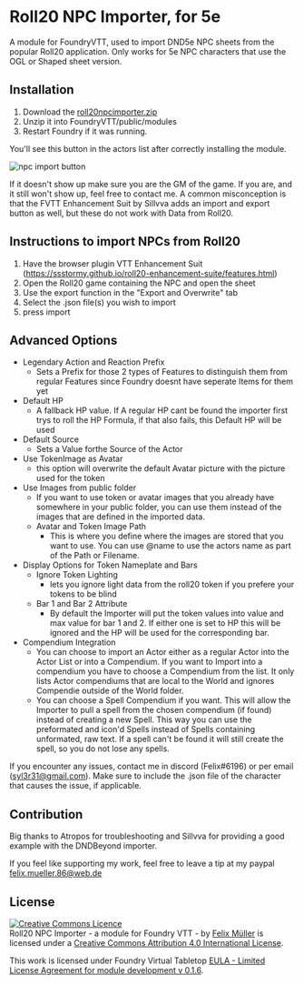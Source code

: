 # Roll20 NPC Importer, for 5e
A module for FoundryVTT, used to import DND5e NPC sheets from the popular Roll20 application.
Only works for 5e NPC characters that use the OGL or Shaped sheet version.

## Installation
1. Download the [roll20npcimporter.zip](https://github.com/syl3r86/roll20npcimporter/raw/master/roll20npcimporter.zip)
2. Unzip it into FoundryVTT/public/modules
3. Restart Foundry if it was running.

You'll see this button in the actors list after correctly installing the module.

![npc import button](https://i.imgur.com/EN6a9Ho.png)

If it doesn't show up make sure you are the GM of the game. If you are, and it still won't show up, feel free to contact me.
A common misconception is that the FVTT Enhancement Suit by Sillvva adds an import and export button as well, but these do not work with Data from Roll20. 

## Instructions to import NPCs from Roll20
1. Have the browser plugin VTT Enhancement Suit (https://ssstormy.github.io/roll20-enhancement-suite/features.html)
2. Open the Roll20 game containing the NPC and open the sheet
3. Use the export function in the "Export and Overwrite" tab
4. Select the .json file(s) you wish to import
5. press import


## Advanced Options
- Legendary Action and Reaction Prefix
   - Sets a Prefix for those 2 types of Features to distinguish them from regular Features since Foundry doesnt have seperate Items for them yet
- Default HP
   - A fallback HP value. If A regular HP cant be found the importer first trys to roll the HP Formula, if that also fails, this Default HP will be used
- Default Source
  - Sets a Value forthe Source of the Actor
- Use TokenImage as Avatar
   - this option will overwrite the default Avatar picture with the picture used for the token
- Use Images from public folder
   - If you want to use token or avatar images that you already have somewhere in your public folder, you can use them instead of the images that are defined in the imported data.
   - Avatar and Token Image Path
      - This is where you define where the images are stored that you want to use. You can use @name to use the actors name as part of the Path or Filename.
- Display Options for Token Nameplate and Bars
   - Ignore Token Lighting
      - lets you ignore light data from the roll20 token if you prefere your tokens to be blind
   - Bar 1 and Bar 2 Attribute
      - By default the Importer will put the token values into value and max value for bar 1 and 2. If either one is set to HP this will be ignored and the HP will be used for the corresponding bar.
- Compendium Integration
   - You can choose to import an Actor either as a regular Actor into the Actor List or into a Compendium. If you want to Import into a compendium you have to choose a Compendium from the list. It only lists Actor compendiums that are local to the World and ignores Compendie outside of the World folder.
   - You can choose a Spell Compendium if you want. This will allow the Importer to pull a spell from the chosen compendium (if found) instead of creating a new Spell. This way you can use the preformated and icon'd Spells instead of Spells containing unformated, raw text. If a spell can't be found it will still create the spell, so you do not lose any spells. 

If you encounter any issues, contact me in discord (Felix#6196) or per email (syl3r31@gmail.com). Make sure to include the .json file of the character that causes the issue, if applicable.

## Contribution
Big thanks to Atropos for troubleshooting and Sillvva for providing a good example with the DNDBeyond importer.

If you feel like supporting my work, feel free to leave a tip at my paypal felix.mueller.86@web.de

## License
<a rel="license" href="http://creativecommons.org/licenses/by/4.0/"><img alt="Creative Commons Licence" style="border-width:0" src="https://i.creativecommons.org/l/by/4.0/88x31.png" /></a><br /><span xmlns:dct="http://purl.org/dc/terms/" property="dct:title">Roll20 NPC Importer - a module for Foundry VTT -</span> by <a xmlns:cc="http://creativecommons.org/ns#" href="https://github.com/syl3r86?tab=repositories" property="cc:attributionName" rel="cc:attributionURL">Felix Müller</a> is licensed under a <a rel="license" href="http://creativecommons.org/licenses/by/4.0/">Creative Commons Attribution 4.0 International License</a>.

This work is licensed under Foundry Virtual Tabletop [EULA - Limited License Agreement for module development v 0.1.6](http://foundryvtt.com/pages/license.html).
